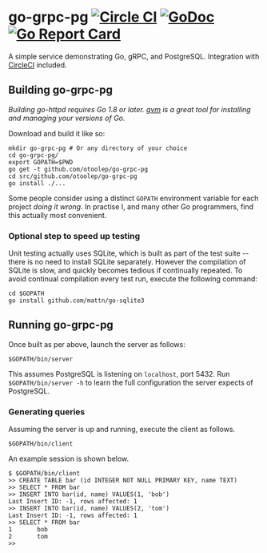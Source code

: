 go-grpc-pg [![Circle CI](https://circleci.com/gh/otoolep/go-grpc-pg/tree/master.svg?style=svg)](https://circleci.com/gh/otoolep/go-grpc-pg/tree/master) [![GoDoc](https://godoc.org/github.com/otoolep/go-grpc-pg?status.svg)](https://godoc.org/github.com/otoolep/go-grpc-pg) [![Go Report Card](https://goreportcard.com/badge/github.com/otoolep/go-grpc-pg)](https://goreportcard.com/report/github.com/otoolep/go-grpc-pg)
======

A simple service demonstrating Go, gRPC, and PostgreSQL. Integration with [CircleCI](http://www.circleci.com) included.

## Building go-grpc-pg
*Building go-httpd requires Go 1.8 or later. [gvm](https://github.com/moovweb/gvm) is a great tool for installing and managing your versions of Go.*

Download and build it like so:
```
mkdir go-grpc-pg # Or any directory of your choice
cd go-grpc-pg/
export GOPATH=$PWD
go get -t github.com/otoolep/go-grpc-pg
cd src/github.com/otoolep/go-grpc-pg
go install ./...
```
Some people consider using a distinct `GOPATH` environment variable for each project _doing it wrong_. In practise I, and many other Go programmers, find this actually most convenient.

### Optional step to speed up testing
Unit testing actually uses SQLite, which is built as part of the test suite -- there is no need to install SQLite separately. However the compilation of SQLite is slow, and quickly becomes tedious if continually repeated. To avoid continual compilation every test run, execute the following command:
```
cd $GOPATH
go install github.com/mattn/go-sqlite3
```

## Running go-grpc-pg
Once built as per above, launch the server as follows:
```
$GOPATH/bin/server
```
This assumes PostgreSQL is listening on `localhost`, port 5432. Run `$GOPATH/bin/server -h` to learn the full configuration the server expects of PostgreSQL.

### Generating queries
Assuming the server is up and running, execute the client as follows.
```
$GOPATH/bin/client
```
An example session is shown below.
```
$ $GOPATH/bin/client
>> CREATE TABLE bar (id INTEGER NOT NULL PRIMARY KEY, name TEXT)
>> SELECT * FROM bar
>> INSERT INTO bar(id, name) VALUES(1, 'bob')
Last Insert ID: -1, rows affected: 1
>> INSERT INTO bar(id, name) VALUES(2, 'tom')
Last Insert ID: -1, rows affected: 1
>> SELECT * FROM bar
1       bob
2       tom
>>
```